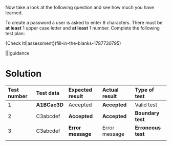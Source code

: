Now take a look at the following question and see how much you have learned.

To create a password a user is asked to enter 8 characters. There must be **at least** 1 upper case letter and **at least** 1 number.
Complete the following test plan:

{Check It!|assessment}(fill-in-the-blanks-1787730795)

|||guidance
# Solution
|Test number  | Test data| Expected result| Actual result| Type of test|
| :------ | :----------- |:----------- |:----------- |:----------- |
| 1 | **A1BCac3D** |Accepted |**Accepted** |Valid test |
| 2 | C3abcdef |**Accepted** |**Accepted** |**Boundary test** |
| 3 | C3abcdef |**Error message** |Error message |**Erroneous test** |
|||